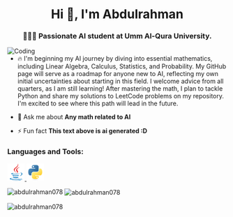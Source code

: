 <h1 align="center">Hi 👋, I'm Abdulrahman</h1>
<h3 align="center">👨🏻‍💻 Passionate AI student at Umm Al-Qura University.</h3>
<img align="right" alt="Coding" width="800" src="https://tenor.com/view/spike-monkey-typing-gif-10973398">





- 🔥 I'm beginning my AI journey by diving into essential mathematics, including Linear Algebra, Calculus, Statistics, and Probability. My GitHub page will serve as a roadmap for anyone new to AI, reflecting my own initial uncertainties about starting in this field. I welcome advice from all quarters, as I am still learning! After mastering the math, I plan to tackle Python and share my solutions to LeetCode problems on my repository. I'm excited to see where this path will lead in the future.

- 💬 Ask me about **Any math related to AI**

- ⚡ Fun fact **This text above is ai generated :D**

<h3 align="left">
<p align="left">
</p>

<h3 align="left">Languages and Tools:</h3>
<p align="left"> <a href="https://www.java.com" target="_blank" rel="noreferrer"> <img src="https://raw.githubusercontent.com/devicons/devicon/master/icons/java/java-original.svg" alt="java" width="40" height="40"/> </a> <a href="https://www.python.org" target="_blank" rel="noreferrer"> <img src="https://raw.githubusercontent.com/devicons/devicon/master/icons/python/python-original.svg" alt="python" width="40" height="40"/> </a> </p>

<p><img align="left" src="https://github-readme-stats.vercel.app/api/top-langs?username=abdulrahman078&show_icons=true&locale=en&layout=compact" alt="abdulrahman078" /></p>

<p>&nbsp;<img align="center" src="https://github-readme-stats.vercel.app/api?username=abdulrahman078&show_icons=true&locale=en" alt="abdulrahman078" /></p>

<p><img align="center" src="https://github-readme-streak-stats.herokuapp.com/?user=abdulrahman078&" alt="abdulrahman078" /></p>
